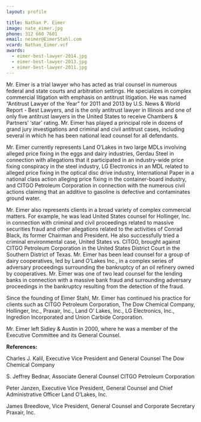 ```yaml
---
layout: profile

title: Nathan P. Eimer
image: nate_eimer.jpg
phone: 312 660 7601
email: neimer@EimerStahl.com
vcard: Nathan_Eimer.vcf
awards:
  - eimer-best-lawyer-2014.jpg
  - eimer-best-lawyer-2013.jpg
  - eimer-best-lawyer-2011.jpg
---
```

Mr. Eimer is a trial lawyer who has acted as trial counsel in numerous federal and state courts and arbitration settings.  He specializes in complex commercial litigation with emphasis on antitrust litigation.  He was named “Antitrust Lawyer of the Year” for 2011 and 2013 by U.S. News & World Report - Best Lawyers, and is the only antitrust lawyer in Illinois and one of only five antitrust lawyers in the United States to receive Chambers & Partners’ ‘star’ rating.  Mr. Eimer has played a principal role in dozens of grand jury investigations and criminal and civil antitrust cases, including several in which he has been national lead counsel for all defendants.

Mr. Eimer currently represents Land O’Lakes in two large MDLs involving alleged price fixing in the eggs and dairy industries, Gerdau Steel in connection with allegations that it participated in an industry-wide price fixing conspiracy in the steel industry, LG Electronics in an MDL related to alleged price fixing in the optical disc drive industry, International Paper in a national class action alleging price fixing in the container-board industry, and CITGO Petroleum Corporation in connection with the numerous civil actions claiming that an additive to gasoline is defective and contaminates ground water.

Mr. Eimer also represents clients in a broad variety of complex commercial matters.  For example, he was lead United States counsel for Hollinger, Inc. in connection with criminal and civil proceedings related to massive securities fraud and other allegations related to the activities of Conrad Black, its former Chairman and President.  He also successfully tried a criminal environmental case, United States vs. CITGO, brought against CITGO Petroleum Corporation in the United States District Court in the Southern District of Texas.  Mr. Eimer has been lead counsel for a group of dairy cooperatives, led by Land O’Lakes Inc., in a complex series of adversary proceedings surrounding the bankruptcy of an oil refinery owned by cooperatives.  Mr. Eimer was one of two lead counsel for the lending banks in connection with a massive bank fraud and surrounding adversary proceedings in the bankruptcy resulting from the detection of the fraud.

Since the founding of Eimer Stahl, Mr. Eimer has continued his practice for clients such as CITGO Petroleum Corporation, The Dow Chemical Company, Hollinger, Inc., Praxair, Inc., Land O’ Lakes, Inc., LG Electronics, Inc., Ingredion lncorporated and Union Carbide Corporation.

Mr. Eimer left Sidley & Austin in 2000, where he was a member of the Executive Committee and its General Counsel.

**References:**

Charles J. Kalil, Executive Vice President and General Counsel
The Dow Chemical Company

S. Jeffrey Bednar, Associate General Counsel
CITGO Petroleum Corporation

Peter Janzen, Executive Vice President, General Counsel and Chief Administrative Officer
Land O’Lakes, Inc.

James Breedlove, Vice President, General Counsel and Corporate Secretary
Praxair, Inc.
